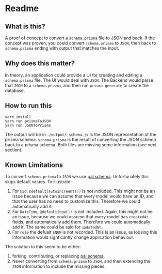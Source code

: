 # Readme

## What is this?

A proof of concept to convert a `schema.prisma` file to JSON and back. If the concept was proven, you could convert `schema.prisma` to `JSON`, then back to `schema.prisma` ending with output that matches the input.

## Why does this matter?

In theory, an application could provide a UI for creating and editing a `schema.prisma` file. The UI would deal with `JSON`. The Backend would parse that `JSON` to a `schema.prisma`, and then run `prisma generate` to create the database.

## How to run this

```
yarn install
yarn run prismaToJSON
yarn run JSONToPrisma
```

The output will be in `./output/`. `schema.js` is the JSON representation of the prisma schema. `schema.prisma` is the result of converting the JSON schema back to a prisma schema. Both files are missing some information (see next section).

## Known Limitations

To convert `schema.prisma` to `JSON` we use [pal schema](https://paljs.com/cli/schema). Unfortunately this skips default values. To illustrate:

1. For `@id`, `@default(autoincreent())` is not included. This might not be an issue because we can assume that every model would have an ID, and that the user has no need to customize this. Therefore we could automatically add it.
2. For `DateTime`, `@default(now())` is not included. Again, this might not be an issue, because we could assume that every model has `createdAt` fields, and automatically add them. Therefore we could automatically add it. The same could be said for `updatedAt`.
3. For `role` the defualt `ENUM` is not recorded. This is an issue, as loosing this information would signficantly change application behaviour.

The solution to this seem to be either:

1. forking, contributing, or replacing [pal schema](https://paljs.com/cli/schema).
2. Never converting from `schema.prisma` to `JSON`, and then extending the `JSON` information to include the missing pieces.
